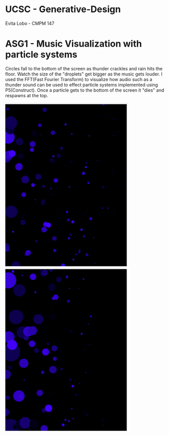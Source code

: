 # UCSC - Generative-Design
Evita Lobo - CMPM 147


# ASG1 - Music Visualization with particle systems
Circles fall to the bottom of the screen as thunder crackles and rain hits the floor. Watch the size of the "droplets" get bigger as the music gets louder. I used the FFT(Fast Fourier Transform) to visualize how audio such as a thunder sound can be used to effect particle systems implemented using P5(Construct). Once a particle gets to the bottom of the screen it "dies" and respawns at the top.

![Water particles](https://github.com/Evitalobo/UCSC---Generative-Design/blob/master/img/Screen%20Shot%202019-07-06%20at%205.55.39%20PM.png?raw=true)
![Water particles over time](https://github.com/Evitalobo/UCSC---Generative-Design/blob/master/img/Screen%20Shot%202019-07-06%20at%205.55.52%20PM.png?raw=true)
